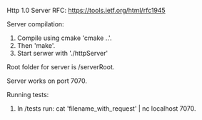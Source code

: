 Http 1.0 Server 
RFC: https://tools.ietf.org/html/rfc1945

Server compilation:
1. Compile using cmake 'cmake ..'.
2. Then 'make'.
3. Start serwer with './httpServer'

Root folder for server is /serverRoot.

Server works on port 7070.

Running tests:
1. In /tests run: cat 'filename_with_request' | nc localhost 7070.
